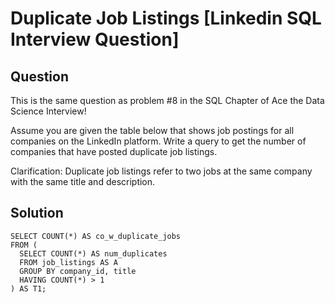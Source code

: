 # Duplicate Job Listings [Linkedin SQL Interview Question]

## Question
This is the same question as problem #8 in the SQL Chapter of Ace the Data Science Interview!

Assume you are given the table below that shows job postings for all companies on the LinkedIn platform. Write a query to get the number of companies that have posted duplicate job listings.

Clarification:
Duplicate job listings refer to two jobs at the same company with the same title and description.

## Solution
```
SELECT COUNT(*) AS co_w_duplicate_jobs
FROM (
  SELECT COUNT(*) AS num_duplicates
  FROM job_listings AS A
  GROUP BY company_id, title
  HAVING COUNT(*) > 1
) AS T1;
```
